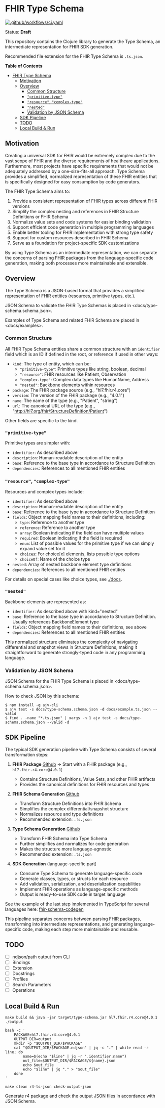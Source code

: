 # FHIR Type Schema

[![.github/workflows/ci.yaml](https://github.com/fhir-clj/type-schema/actions/workflows/ci.yaml/badge.svg)](https://github.com/fhir-clj/type-schema/actions/workflows/ci.yaml)

Status: **Draft**

This repository contains the Clojure library to generate the Type Schema, an intermediate representation for FHIR SDK generation.

Recommended file extension for the FHIR Type Schema is `.ts.json`.

<!-- markdown-toc start - Don't edit this section. Run M-x markdown-toc-refresh-toc -->
**Table of Contents**

- [FHIR Type Schema](#fhir-type-schema)
  - [Motivation](#motivation)
  - [Overview](#overview)
    - [Common Structure](#common-structure)
    - [`"primitive-type"`](#primitive-type)
    - [`"resource"`, `"complex-type"`](#resource-complex-type)
    - [`"nested"`](#nested)
    - [Validation by JSON Schema](#validation-by-json-schema)
  - [SDK Pipeline](#sdk-pipeline)
  - [TODO](#todo)
  - [Local Build & Run](#local-build--run)

<!-- markdown-toc end -->

## Motivation

Creating a universal SDK for FHIR would be extremely complex due to the vast scope of FHIR and the diverse requirements of healthcare applications. Furthermore, most projects have specific requirements that would not be adequately addressed by a one-size-fits-all approach. Type Schema provides a simplified, normalized representation of these FHIR entities that is specifically designed for easy consumption by code generators.

The FHIR Type Schema aims to:

1. Provide a consistent representation of FHIR types across different FHIR versions
2. Simplify the complex nesting and references in FHIR Structure Definitions or FHIR Schema
3. Normalize value sets and code systems for easier binding validation
4. Support efficient code generation in multiple programming languages
5. Enable better tooling for FHIR implementation with strong type safety
6. Support for custom resources described in FHIR Schema
7. Serve as a foundation for project-specific SDK customizations

By using Type Schema as an intermediate representation, we can separate the concerns of parsing FHIR packages from the language-specific code generation, making both processes more maintainable and extensible.

## Overview

The Type Schema is a JSON-based format that provides a simplified representation of FHIR entities (resources, primitive types, etc.).

JSON Schema to validate the FHIR Type Schemas is placed in <docs/type-schema.schema.json>.

Examples of Type Schema and related FHIR Schema are placed in <docs/examples>.

### Common Structure

All FHIR Type Schema entities share a common structure with an `identifier` field which is an ID if defined in the root, or reference if used in other ways:

- `kind`: The type of entity, which can be:
  - `"primitive-type"`: Primitive types like string, boolean, decimal
  - `"resource"`: FHIR resources like Patient, Observation
  - `"complex-type"`: Complex data types like HumanName, Address
  - `"nested"`: Backbone elements within resources
- `package`: The FHIR package source (e.g., "hl7.fhir.r4.core")
- `version`: The version of the FHIR package (e.g., "4.0.1")
- `name`: The name of the type (e.g., "Patient", "string")
- `url`: The canonical URL of the type (e.g., "http://hl7.org/fhir/StructureDefinition/Patient")

Other fields are specific to the kind.

### `"primitive-type"`

Primitive types are simpler with:

- `identifier`: As described above
- `description`: Human-readable description of the entity
- `base`: Reference to the base type in accordance to Structure Definition
- `dependencies`: References to all mentioned FHIR entities

### `"resource"`, `"complex-type"`

Resources and complex types include:

- `identifier`: As described above
- `description`: Human-readable description of the entity
- `base`: Reference to the base type in accordance to Structure Definition
- `fields`: Object mapping field names to their definitions, including:
  - `type`: Reference to another type
  - `reference`: Reference to another type
  - `array`: Boolean indicating if the field can have multiple values
  - `required`: Boolean indicating if the field is required
  - `enum`: List of possible values for the primitive type if we can simply expand value set for it
  - `choices`: For choice[x] elements, lists possible type options
  - `choiceOf`: Name of the choice type
- `nested`: Array of nested backbone element type definitions
- `dependencies`: References to all mentioned FHIR entities

For details on special cases like choice types, see [./docs](./docs).

### `"nested"`

Backbone elements are represented as:

- `identifier`: As described above with kind="nested"
- `base`: Reference to the base type in accordance to Structure Definition. Usually references BackboneElement type
- `fields`: Object mapping field names to their definitions, see above
- `dependencies`: References to all mentioned FHIR entities

This normalized structure eliminates the complexity of navigating differential and snapshot views in Structure Definitions, making it straightforward to generate strongly-typed code in any programming language.

### Validation by JSON Schema

JSON Schema for the FHIR Type Schema is placed in <docs/type-schema.schema.json>.

How to check JSON by this schema:

```shell
$ npm install -g ajv-cli
$ ajv test -s docs/type-schema.schema.json -d docs/example.ts.json --valid
$ find . -name "*.ts.json" | xargs -n 1 ajv test -s docs/type-schema.schema.json --valid -d
```

## SDK Pipeline

The typical SDK generation pipeline with Type Schema consists of several transformation steps:

1. **FHIR Package** [Github](https://github.com/fhir-clj/fhir-package-registry) → Start with a FHIR package (e.g., `hl7.fhir.r4.core@4.0.1`)
   - Contains Structure Definitions, Value Sets, and other FHIR artifacts
   - Provides the canonical definitions for FHIR resources and types

2. **FHIR Schema Generation** [Github](https://github.com/fhir-clj/fhir-schema)
   - Transform Structure Definitions into FHIR Schema
   - Simplifies the complex differential/snapshot structure
   - Normalizes resource and type definitions
   - Recommended extension: `.fs.json`

3. **Type Schema Generation** [Github](https://github.com/fhir-clj/type-schema)
   - Transform FHIR Schema into Type Schema
   - Further simplifies and normalizes for code generation
   - Makes the structure more language-agnostic
   - Recommended extension: `.ts.json`

4. **SDK Generation** (language-specific part)
   - Consume Type Schema to generate language-specific code
   - Generate classes, types, or structs for each resource
   - Add validation, serialization, and deserialization capabilities
   - Implement FHIR operations as language-specific methods
   - Output is ready-to-use SDK code in target language

See the example of the last step implemented in TypeScript for several languages here: [fhir-schema-codegen](https://github.com/fhir-schema/fhir-schema-codegen)

This pipeline separates concerns between parsing FHIR packages, transforming into intermediate representations, and generating language-specific code, making each step more maintainable and reusable.

## TODO

- [ ] ndjson/path output from CLI
- [ ] Bindings
- [ ] Extension
- [ ] Docstrings
- [ ] Profiles
- [ ] Search Parameters
- [ ] Operations

## Local Build & Run

```shell
make build && java -jar target/type-schema.jar hl7.fhir.r4.core@4.0.1 ./output

bash -c '
    PACKAGE=hl7.fhir.r4.core@4.0.1
    OUTPUT_DIR=output
    mkdir -p "$OUTPUT_DIR/$PACKAGE"
    cat "$OUTPUT_DIR/$PACKAGE.ndjson" | jq -c "." | while read -r line; do
        name=$(echo "$line" | jq -r ".identifier.name")
        out_file=$OUTPUT_DIR/$PACKAGE/${name}.json
        echo $out_file
        echo "$line" | jq "." > "$out_file"
    done
'

make clean r4-ts-json check-output-json
```

Generate r4 package and check the output JSON files in accordance with JSON Schema.

<!-- FIXME: support ndjson/path output to avoid bash inlines. -->
<!-- FIXME: required, array consistency with field declaration (name in choiceOf). -->
